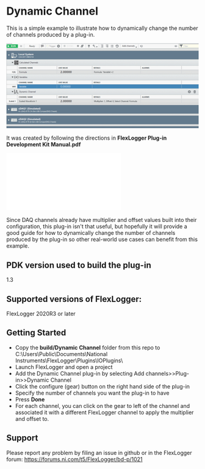 # Dynamic Channel

This is a simple example to illustrate how to dynamically change the number of channels produced by a plug-in. 

![Dynamic Channel Demo](./DynamicChannelDemo.gif)

It was created by following the directions in **FlexLogger Plug-in Development Kit Manual.pdf**

![PDK Manual](./FlexLoggerPlug-inDevelopmentKitManual.pdf)

Since DAQ channels already have multiplier and offset values built into their configuration, this plug-in isn't that useful, but hopefully it will provide a good guide for how to dynamically change the number of channels produced by the plug-in so other real-world use cases can benefit from this example.

## PDK version used to build the plug-in

1.3

## Supported versions of FlexLogger:

FlexLogger 2020R3 or later

## Getting Started

- Copy the **build/Dynamic Channel** folder from this repo to C:\Users\Public\Documents\National Instruments\FlexLogger\Plugins\IOPlugins\
- Launch FlexLogger and open a project
- Add the Dynamic Channel plug-in by selecting Add channels>>Plug-in>>Dynamic Channel
- Click the configure (gear) button on the right hand side of the plug-in
- Specify the number of channels you want the plug-in to have
- Press **Done**
- For each channel, you can click on the gear to left of the channel and associated it with a different FlexLogger channel to apply the multiplier and offset to.

## Support

Please report any problem by filing an issue in github or in the FlexLogger forum:
https://forums.ni.com/t5/FlexLogger/bd-p/1021
